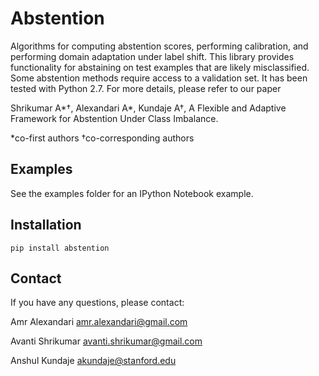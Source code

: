 # Abstention

Algorithms for computing abstention scores, performing calibration, and performing domain adaptation under label shift. This library provides functionality for abstaining on test examples that are likely misclassified. Some abstention methods require access to a validation set. It has been tested with Python 2.7. For more details, please refer to our paper

Shrikumar A\*†, Alexandari A\*, Kundaje A†, A Flexible and Adaptive Framework for Abstention Under Class Imbalance.

*co-first authors
†co-corresponding authors

## Examples

See the examples folder for an IPython Notebook example.

## Installation

```
pip install abstention
```

## Contact

If you have any questions, please contact:

Amr Alexandari amr.alexandari@gmail.com

Avanti Shrikumar avanti.shrikumar@gmail.com

Anshul Kundaje akundaje@stanford.edu
